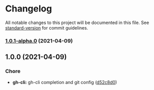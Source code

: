 # Changelog

All notable changes to this project will be documented in this file. See [standard-version](https://github.com/conventional-changelog/standard-version) for commit guidelines.

### [1.0.1-alpha.0](https://github.com/vladdoster/dotfiles/compare/@macOS/dotfiles@1.0.0...@macOS/dotfiles@1.0.1-alpha.0) (2021-04-09)

## 1.0.0 (2021-04-09)


### Chore

* **gh-cli:** gh-cli completion and git config ([d52c8d0](https://github.com/vladdoster/dotfiles/commits/d52c8d08c57b17c5caaeb96fde44ae4ff0744a2b))
